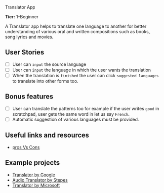  Translator App

**Tier:** 1-Beginner

A Translator app helps to translate one language to another for better understanding of various oral and written compositions such as books, song lyrics and movies.

## User Stories

-   [ ] User can `input` the source language
-   [ ] User can `input` the language in which the user wants the translation
-   [ ] When the translation is `finished` the user can click `suggested languages` to translate into other forms too.

## Bonus features

-   [ ] User can translate the patterns too for example if the user writes `good` in scratchpad, user gets the same word in let us say `French`.
-   [ ] Automatic suggestion of various languages must be provided.

## Useful links and resources

-   [pros Vs Cons](https://www.nytimes.com/2013/05/02/technology/personaltech/the-utility-and-drawbacks-of-translation-apps.html)

## Example projects

-   [Translator by Google](https://translate.google.co.in/)
-   [Audio Translator by Stepes](https://www.stepes.com/voice-audio-interpretation/)
-   [Translator by Microsoft](https://www.microsoft.com/en-us/translator/apps/)
